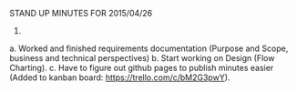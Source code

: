 STAND UP MINUTES FOR 2015/04/26


1.
  a. Worked and finished requirements documentation
    (Purpose and Scope, business and technical
    perspectives)
  b. Start working on Design (Flow Charting).
  c. Have to figure out github pages to publish minutes
    easier (Added to kanban board:
    https://trello.com/c/bM2G3pwY).
